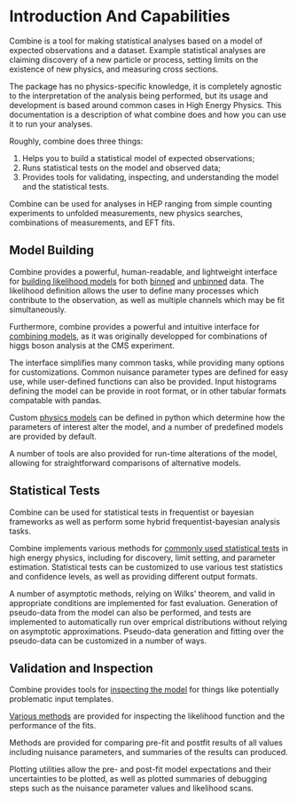 # Introduction And Capabilities

Combine is a tool for making statistical analyses based on a model of expected observations and a dataset.
Example statistical analyses are claiming discovery of a new particle or process, setting limits on the existence of new physics, and measuring cross sections.

The package has no physics-specific knowledge, it is completely agnostic to the interpretation of the analysis being performed, but its usage and development is based around common cases in High Energy Physics.
This documentation is a description of what combine does and how you can use it to run your analyses.

Roughly, combine does three things:

1. Helps you to build a statistical model of expected observations;
2. Runs statistical tests on the model and observed data;
3. Provides tools for validating, inspecting, and understanding the model and the statistical tests.

Combine can be used for analyses in HEP ranging from simple counting experiments to unfolded measurements, new physics searches, combinations of measurements, and EFT fits.

## Model Building 

Combine provides a powerful, human-readable, and lightweight interface for [building likelihood models](../../part2/settinguptheanalysis/#preparing-the-datacard) for both [binned](../../part2/settinguptheanalysis/#binned-shape-analysis) and [unbinned](../../part2/settinguptheanalysis/#unbinned-or-parametric-shape-analysis) data.
The likelihood definition allows the user to define many processes which contribute to the observation, as well as multiple channels which may be fit simultaneously.

Furthermore, combine provides a powerful and intuitive interface for [combining models](../../part2/settinguptheanalysis/#combination-of-multiple-datacards), as it was originally developped for combinations of higgs boson analysis at the CMS experiment.

The interface simplifies many common tasks, while providing many options for customizations.
Common nuisance parameter types are defined for easy use, while user-defined functions can also be provided.
Input histograms defining the model can be provide in root format, or in other tabular formats compatable with pandas.

Custom [physics models](../../part2/physicsmodels/) can be defined in python which determine how the parameters of interest alter the model, and a number of predefined models are provided by default.

A number of tools are also provided for run-time alterations of the model, allowing for straightforward comparisons of alternative models.

## Statistical Tests

Combine can be used for statistical tests in frequentist or bayesian frameworks as well as perform some hybrid frequentist-bayesian analysis tasks.

Combine implements various methods for [commonly used statistical tests](../../part3/commonstatsmethods/) in high energy physics, including for discovery, limit setting, and parameter estimation.
Statistical tests can be customized to use various test statistics and confidence levels, as well as providing different output formats.

A number of asymptotic methods, relying on Wilks' theorem, and valid in appropriate conditions are implemented for fast evaluation.
Generation of pseudo-data from the model can also be performed, and tests are implemented to automatically run over emprical distributions without relying on asymptotic approximations.
Pseudo-data generation and fitting over the pseudo-data can be customized in a number of ways.

## Validation and Inspection

Combine provides tools for [inspecting the model](../../part3/validation/#validating-datacards) for things like potentially problematic input templates.

[Various methods](../../part3/nonstandard/) are provided for inspecting the likelihood function and the performance of the fits.

Methods are provided for comparing pre-fit and postfit results of all values including nuisance parameters, and summaries of the results can produced.

Plotting utilities allow the pre- and post-fit model expectations and their uncertainties to be plotted, as well as plotted summaries of debugging steps such as the nuisance parameter values and likelihood scans.





